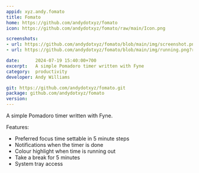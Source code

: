 ```yaml
---
appid: xyz.andy.fomato
title: Fomato
home: https://github.com/andydotxyz/fomato
icon: https://github.com/andydotxyz/fomato/raw/main/Icon.png

screenshots:
- url: https://github.com/andydotxyz/fomato/blob/main/img/screenshot.png?raw=true
- url: https://github.com/andydotxyz/fomato/blob/main/img/running.png?raw=true

date:      2024-07-19 15:40:00+700
excerpt:   A simple Pomadoro timer written with Fyne
category:  productivity
developer: Andy Williams

git: https://github.com/andydotxyz/fomato.git
package: github.com/andydotxyz/fomato
version: 
---
```


A simple Pomadoro timer written with Fyne.

Features:

* Preferred focus time settable in 5 minute steps
* Notifications when the timer is done
* Colour highlight when time is running out
* Take a break for 5 minutes
* System tray access
